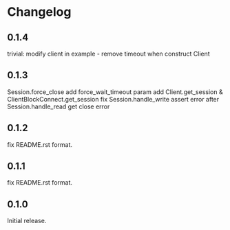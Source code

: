 # Changelog

## 0.1.4
trivial: modify client in example - remove timeout when construct Client

## 0.1.3

Session.force_close add force_wait_timeout param
add Client.get_session & ClientBlockConnect.get_session
fix Session.handle_write assert error after Session.handle_read get close error

## 0.1.2

fix README.rst format.

## 0.1.1

fix README.rst format.

## 0.1.0

Initial release.


